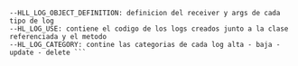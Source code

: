 ````--HL_LOG: registro de los logs de cada usuario
--HLL_LOG_OBJECT_DEFINITION: definicion del receiver y args de cada tipo de log
--HL_LOG_USE: contiene el codigo de los logs creados junto a la clase referenciada y el metodo
--HL_LOG_CATEGORY: contine las categorias de cada log alta - baja - update - delete ```
